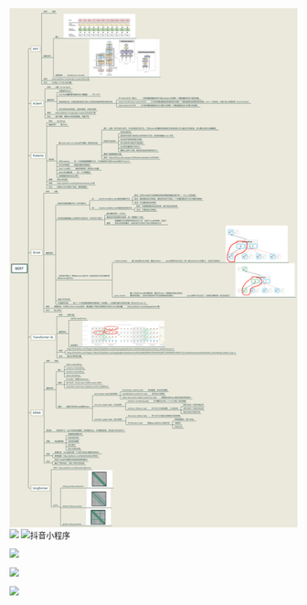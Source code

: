 ![](bert.png)
![](https://github.com/bjleah/NLP/blob/main/nlp-mindmap/bert.jpg)
<img src="https://github.com/bjleah/NLP/blob/main/nlp-mindmap/bert.png" width="200" height="200" alt="抖音小程序"/><br/>

![](https://github.com/bjleah/NLP/raw/main/nlp-mindmap/%E5%8F%A5%E6%B3%95%E5%88%86%E6%9E%90.png)

![](https://github.com/bjleah/NLP/raw/main/nlp-mindmap/%E7%9F%A5%E8%AF%86%E5%9B%BE%E8%B0%B1.png)

![](https://github.com/bjleah/NLP/raw/main/nlp-mindmap/%E8%87%AA%E7%84%B6%E8%AF%AD%E8%A8%80%E6%8E%A8%E7%90%86(NLI).png)
